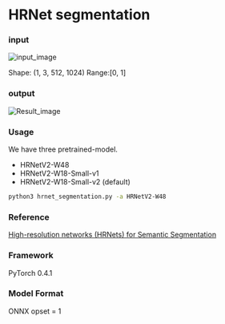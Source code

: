 # HRNet segmentation

### input
![input_image](https://github.com/sngyo/ailia-models/blob/master/hrnet_segmentation/test.png)

Shape: (1, 3, 512, 1024) Range:[0, 1]

### output
![Result_image](https://github.com/sngyo/ailia-models/blob/master/hrnet_segmentation/result.png)

### Usage
We have three pretrained-model.
- HRNetV2-W48
- HRNetV2-W18-Small-v1
- HRNetV2-W18-Small-v2 (default)

```bash
python3 hrnet_segmentation.py -a HRNetV2-W48
```

### Reference
[High-resolution networks (HRNets) for Semantic Segmentation](https://github.com/HRNet/HRNet-Semantic-Segmentation)

### Framework
PyTorch 0.4.1

### Model Format
ONNX opset = 1


